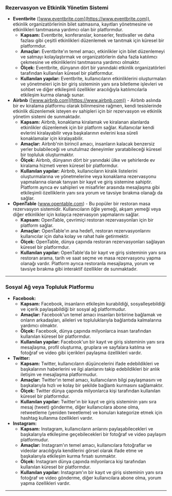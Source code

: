 ### Rezervasyon ve Etkinlik Yönetim Sistemi
- **Eventbrite** ([www.eventbrite.com](https://www.eventbrite.com)), etkinlik organizatörlerinin bilet satmasına, kayıtları yönetmesine ve etkinlikleri tanıtmasına yardımcı olan bir platformdur.
    - **Kapsam:** Eventbrite, konferanslar, konserler, festivaller ve daha fazlası gibi çeşitli etkinlikleri düzenlemek ve tanıtmak için küresel bir platformdur.
    - **Amaçlar:** Eventbrite'ın temel amacı, etkinlikler için bilet düzenlemeyi ve satmayı kolaylaştırmak ve organizatörlerin daha fazla katılımcı çekmesine ve etkinliklerini tanıtmasına 
      yardımcı olmaktır.
    - **Ölçek:** Eventbrite, dünyanın dört bir yanındaki etkinlik organizatörleri tarafından kullanılan küresel bir platformdur.
    - **Kullanılan yapılar:** Eventbrite, kullanıcıların etkinliklerini oluşturmaları ve yönetmeleri için bir giriş sisteminin yanı sıra biletleme işlevleri ve sohbet ve diğer etkileşimli 
      özellikler aracılığıyla katılımcılarla etkileşim kurma olanağı sunar.
- **Airbnb** ([www.airbnb.com](https://www.airbnb.com)) - Airbnb aslında bir ev kiralama platformu olarak bilinmesine rağmen, kendi tesislerinde etkinlik düzenlemek isteyen ev sahipleri için bir rezervasyon ve etkinlik yönetim sistemi de sunmaktadır.
    - **Kapsam:** Airbnb, konaklama kiralamak ve kiralanan alanlarda etkinlikler düzenlemek için bir platform sağlar. Kullanıcılar kendi evlerini kiralayabilir veya başkalarının evlerini 
        kısa süreli konaklamalar için kiralayabilir.
    - **Amaçlar:** Airbnb'nin birincil amacı, insanların kalacak benzersiz yerler bulabileceği ve unutulmaz deneyimler yaratabileceği küresel bir topluluk oluşturmaktır.
    - **Ölçek:** Airbnb, dünyanın dört bir yanındaki ülke ve şehirlerde ev kiralama hizmeti veren küresel bir platformdur.
    - **Kullanılan yapılar:** Airbnb, kullanıcıların kiralık listelerini oluşturmalarına ve yönetmelerine veya konaklama rezervasyonu yapmalarına olanak tanıyan bir kayıt ve giriş 
        sistemine sahiptir. Platform ayrıca ev sahipleri ve misafirler arasında mesajlaşma gibi etkileşimli özelliklerin yanı sıra yorum ve tavsiye bırakma olanağı da sağlar.
- **OpenTable** (www.opentable.com) - Bu popüler bir restoran masa rezervasyon sistemidir. Kullanıcıların öğle yemeği, akşam yemeği veya diğer etkinlikler için kolayca rezervasyon yapmalarını sağlar.
     - **Kapsam:** OpenTable, çevrimiçi restoran rezervasyonları için bir platform sağlar.
     - **Amaçlar:** OpenTable'ın ana hedefi, restoran rezervasyonlarını kullanıcılar için daha kolay ve rahat hale getirmektir.
     - **Ölçek:** OpenTable, dünya çapında restoran rezervasyonları sağlayan küresel bir platformdur.
     - **Kullanılan yapılar:** OpenTable'da bir kayıt ve giriş sisteminin yanı sıra restoran arama, tarih ve saat seçme ve masa rezervasyonu yapma olanağı vardır. Platform ayrıca 
         restoranla mesajlaşma, yorum ve tavsiye bırakma gibi interaktif özellikler de sunmaktadır.
---
### Sosyal Ağ veya Topluluk Platformu
- **Facebook:**
     - **Kapsam:** Facebook, insanların etkileşim kurabildiği, sosyalleşebildiği ve içerik paylaşabildiği bir sosyal ağ platformudur.
     - **Amaçlar:** Facebook'un temel amacı insanları birbirine bağlamak ve onların arkadaşları, aileleri ve topluluklarıyla bağlantıda kalmalarına yardımcı olmaktır.
     - **Ölçek:** Facebook, dünya çapında milyonlarca insan tarafından kullanılan küresel bir platformdur.
     - **Kullanılan yapılar:** Facebook'un bir kayıt ve giriş sisteminin yanı sıra mesajlaşma, profil oluşturma, gruplara ve sayfalara katılma ve fotoğraf ve video gibi içerikleri 
         paylaşma özellikleri vardır.
- **Twitter:**
     - **Kapsam:** Twitter, kullanıcıların düşüncelerini ifade edebildikleri ve başkalarının haberlerini ve ilgi alanlarını takip edebildikleri bir anlık iletişim ve mesajlaşma platformudur.
     - **Amaçlar:** Twitter'ın temel amacı, kullanıcıların bilgi paylaşmasını ve başkalarıyla hızlı ve kolay bir şekilde bağlantı kurmasını sağlamaktır.
     - **Ölçek:** Twitter dünya çapında milyonlarca kişi tarafından kullanılan küresel bir platformdur.
     - **Kullanılan yapılar:** Twitter'ın bir kayıt ve giriş sisteminin yanı sıra mesaj (tweet) gönderme, diğer kullanıcılara abone olma, retweetleme (yeniden tweetleme) ve konuları 
       kategorize etmek için hashtag kullanma özellikleri vardır.
- **Instagram:**
     - **Kapsam:** Instagram, kullanıcıların anlarını paylaşabilecekleri ve başkalarıyla etkileşime geçebilecekleri bir fotoğraf ve video paylaşım platformudur.
     - **Amaçlar:** Instagram'ın temel amacı, kullanıcılara fotoğraflar ve videolar aracılığıyla kendilerini görsel olarak ifade etme ve başkalarıyla etkileşim kurma fırsatı sunmaktır.
     - **Ölçek:** Instagram dünya çapında milyonlarca kişi tarafından kullanılan küresel bir platformdur.
     - **Kullanılan yapılar:** Instagram'ın bir kayıt ve giriş sisteminin yanı sıra fotoğraf ve video gönderme, diğer kullanıcılara abone olma, yorum yapma özellikleri vardır.
---
